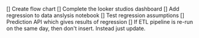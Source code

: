 [] Create flow chart
[] Complete the looker studios dashboard
[] Add regression to data anslysis notebook
[] Test regression assumptions
[] Prediction API which gives results of regression
[] If ETL pipeline is re-run on the same day, then don't insert. Instead just update.
